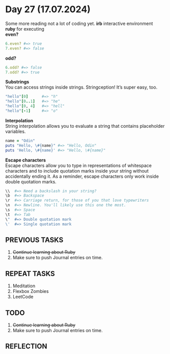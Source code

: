 # Day 27 (17.07.2024)

Some more reading not a lot of coding yet.
**irb** interactive environment  
**ruby** for executing  
**even?**  

```ruby
6.even? #=> true
7.even? #=> false
```

**odd?**  

```ruby
6.odd? #=> false
7.odd? #=> true
```

**Substrings**  
You can access strings inside strings. Stringception! It’s super easy, too.  

```ruby
"hello"[0]      #=> "h"
"hello"[0..1]   #=> "he"
"hello"[0, 4]   #=> "hell"
"hello"[-1]     #=> "o"
```

**Interpolation**  
String interpolation allows you to evaluate a string that contains placeholder variables.  

```ruby
name = "Odin"
puts "Hello, \#{name}" #=> "Hello, Odin"
puts 'Hello, \#{name}' #=> "Hello, \#{name}"
```

**Escape characters**  
Escape characters allow you to type in representations of whitespace characters and to include quotation marks inside your string without accidentally ending it. As a reminder, escape characters only work inside double quotation marks.

```ruby
\\  #=> Need a backslash in your string?
\b  #=> Backspace
\r  #=> Carriage return, for those of you that love typewriters
\n  #=> Newline. You'll likely use this one the most.
\s  #=> Space
\t  #=> Tab
\"  #=> Double quotation mark
\'  #=> Single quotation mark
```

## PREVIOUS TASKS

1. ~~Continue learning about Ruby~~
2. Make sure to push Journal entries on time.

## REPEAT TASKS

1. Meditation
2. Flexbox Zombies
3. LeetCode

## TODO

1. ~~Continue learning about Ruby~~
2. Make sure to push Journal entries on time.

## REFLECTION
